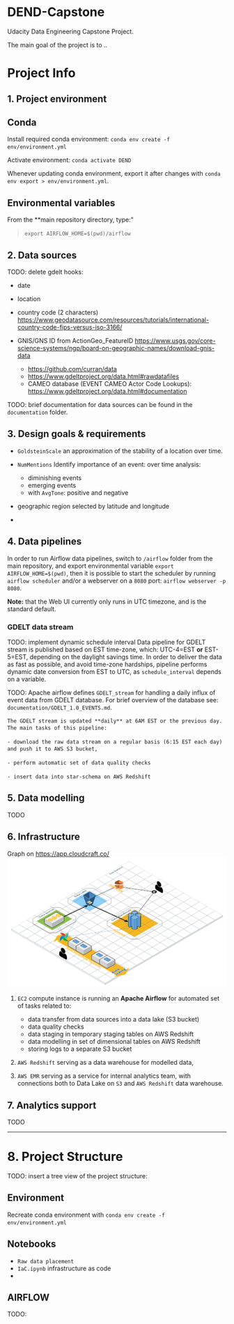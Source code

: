 # DEND-Capstone
Udacity Data Engineering Capstone Project.

The main goal of the project is to ..


# Project Info

## 1. Project environment


## Conda
Install required conda environment: `conda env create -f env/environment.yml`

Activate environment: `conda activate DEND`

Whenever updating conda environment, export it after changes with `conda env export > env/environment.yml`.

## Environmental variables

From the **main repository directory, type:"

>  ```export AIRFLOW_HOME=$(pwd)/airflow```


## 2. Data sources  

TODO: delete
gdelt hooks: 
- date
- location
- country code (2 characters)
		https://www.geodatasource.com/resources/tutorials/international-country-code-fips-versus-iso-3166/

- GNIS/GNS ID from ActionGeo_FeatureID
		https://www.usgs.gov/core-science-systems/ngp/board-on-geographic-names/download-gnis-data




	- https://github.com/curran/data
	- https://www.gdeltproject.org/data.html#rawdatafiles
	- CAMEO database (EVENT CAMEO Actor Code Lookups): https://www.gdeltproject.org/data.html#documentation


TODO: brief documentation for data sources can be found in the `documentation` folder. 

## 3. Design goals & requirements


- `GoldsteinScale`  an approximation of the stability of a location over time.
- `NumMentions` Identify importance of an event:
	over time analysis:
	- diminishing events
	- emerging events
	- with `AvgTone`: positive and negative

- geographic region selected by latitude and longitude
- 
## 4. Data pipelines

In order to run Airflow data pipelines, switch to `/airflow` folder from the main repository, and export environmental variable `export AIRFLOW_HOME=$(pwd)`, then it is possible to start the scheduler by running `airflow scheduler` and/or a webserver on a `8080` port: `airflow webserver -p 8080`.

**Note:** that the Web UI currently only runs in UTC timezone, and is the standard default.


### GDELT data stream

TODO: implement dynamic schedule interval
Data pipeline for GDELT stream is published based on EST time-zone, which: UTC-4=EST **or** EST-5=EST, depending on the daylight savings time. In order to deliver the data as fast as possible, and avoid time-zone hardships, pipeline performs dynamic date conversion from EST to UTC, as `schedule_interval` depends on a variable. 


TODO:
	Apache airflow defines `GDELT_stream` for handling a daily influx of event data from GDELT database. For brief overview of the database see: `documentation/GDELT_1.0_EVENTS.md`. 

	The GDELT stream is updated **daily** at 6AM EST or the previous day. The main tasks of this pipeline:

	- download the raw data stream on a regular basis (6:15 EST each day) and push it to AWS S3 bucket,

	- perform automatic set of data quality checks

	- insert data into star-schema on AWS Redshift
 
## 5. Data modelling
TODO

## 6. Infrastructure

Graph on https://app.cloudcraft.co/
<img src="documentation/imgs/DENDArchitecture.png" width="600">

1. `EC2` compute instance is running an **Apache Airflow** for automated set of tasks related to:
	- data transfer from data sources into a data lake (S3 bucket)
	- data quality checks
	- data staging in temporary staging tables on AWS Redshift
	- data modelling in set of dimensional tables on AWS Redshift
	- storing logs to a separate S3 bucket

2. `AWS Redshift` serving as a data warehouse for modelled data, 

3. `AWS EMR` serving as a service for internal analytics team, with connections both to Data Lake on `S3` and `AWS Redshift` data warehouse.
 

## 7. Analytics support
TODO

---

# 8. Project Structure

TODO: insert a tree view of the project structure:


## Environment

Recreate conda environment with
`conda env create -f env/environment.yml`

## Notebooks

- `Raw data placement`
- `IaC.ipynb` infrastructure as code
- 

## AIRFLOW

TODO: 


